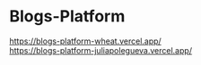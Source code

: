 # Blogs-Platform
https://blogs-platform-wheat.vercel.app/  
https://blogs-platform-juliapolegueva.vercel.app/
